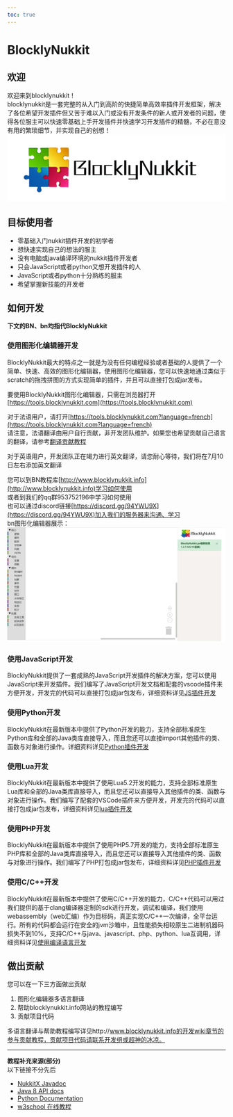 ```yaml
---    
toc: true    
---    
```

    
# BlocklyNukkit    
## 欢迎    
欢迎来到blocklynukkit！    
blocklynukkit是一套完整的从入门到高阶的快捷简单高效率插件开发框架，解决了各位希望开发插件但又苦于难以入门或没有开发条件的新人或开发者的问题，使得各位服主可以快速零基础上手开发插件并快速学习开发插件的精髓，不必在意没有用的繁琐细节，并实现自己的创想！    
![](images/BlocklyNukkit高清.png)    
    
## 目标使用者    
- 零基础入门nukkit插件开发的初学者    
- 想快速实现自己的想法的服主    
- 没有电脑或java编译环境的nukkit插件开发者    
- 只会JavaScript或者python又想开发插件的人    
- JavaScript或者python十分熟练的服主    
- 希望掌握新技能的开发者    
    
## 如何开发    
**下文的BN、bn均指代BlocklyNukkit**    
### 使用图形化编辑器开发    
BlocklyNukkit最大的特点之一就是为没有任何编程经验或者基础的人提供了一个简单、快速、高效的图形化编辑器，使用图形化编辑器，您可以快速地通过类似于scratch的拖拽拼图的方式实现简单的插件，并且可以直接打包成jar发布。      
    
要使用BlocklyNukkit图形化编辑器，只需在浏览器打开[https://tools.blocklynukkit.com](https://tools.blocklynukkit.com)       
    
对于法语用户，请打开[https://tools.blocklynukkit.com?language=french](https://tools.blocklynukkit.com?language=french)      
请注意，法语翻译由用户自行贡献，非开发团队维护。如果您也希望贡献自己语言的翻译，请参考[翻译贡献教程](https://www.kancloud.cn/superice666/bn_guide/1741091)      
    
对于英语用户，开发团队正在竭力进行英文翻译，请您耐心等待，我们将在7月10日左右添加英文翻译      
    
您可以到BN教程库[http://www.blocklynukkit.info](http://www.blocklynukkit.info)学习如何使用      
或者到我们的qq群953752196中学习如何使用      
也可以通过discord链接[https://discord.gg/94YWU9X](https://discord.gg/94YWU9X)加入我们的服务器来沟通、学习      
bn图形化编辑器展示：      
![](./images/2.png)    
    
### 使用JavaScript开发    
BlocklyNukkit提供了一套成熟的JavaScript开发插件的解决方案，您可以使用JavaScript来开发插件。我们编写了JavaScript开发文档和配套的vscode插件来方便开发，开发完的代码可以直接打包成jar包发布，详细资料详见[JS插件开发](http://www.blocklynukkit.info/2014501)    
    
### 使用Python开发    
BlocklyNukkit在最新版本中提供了Python开发的能力，支持全部标准原生Python库和全部的Java类库直接导入，而且您还可以直接import其他插件的类、函数与对象进行操作。详细资料详见[Python插件开发](http://www.blocklynukkit.info/2125195)    
    
### 使用Lua开发    
BlocklyNukkit在最新版本中提供了使用Lua5.2开发的能力，支持全部标准原生Lua库和全部的Java类库直接导入，而且您还可以直接导入其他插件的类、函数与对象进行操作。我们编写了配套的VSCode插件来方便开发，开发完的代码可以直接打包成jar包发布，详细资料详见[lua插件开发](http://www.blocklynukkit.info/2125196)    
    
### 使用PHP开发    
BlocklyNukkit在最新版本中提供了使用PHP5.7开发的能力，支持全部标准原生PHP库和全部的Java类库直接导入，而且您还可以直接导入其他插件的类、函数与对象进行操作。我们编写了PHP打包成jar包发布，详细资料详见[PHP插件开发](http://www.blocklynukkit.info/2125197)    
    
### 使用C/C++开发    
BlocklyNukkit在最新版本中提供了使用C/C++开发的能力，C/C++代码可以用过我们提供的基于clang编译器定制的sdk进行开发，调试和编译，我们使用webassembly（web汇编）作为目标码，真正实现C/C++一次编译，全平台运行。所有的代码都会运行在安全的jvm沙箱中，且性能损失相较原生二进制机器码损失不到10%，支持C/C++与java、javascript、php、python、lua互调用，详细资料详见[使用编译语言开发](http://www.blocklynukkit.info/2105692)    
    
## 做出贡献    
    
您可以在一下三方面做出贡献    
1. 图形化编辑器多语言翻译    
2. 帮助blocklynukkit.info网站的教程编写    
3. 贡献项目代码    
    
多语言翻译与帮助教程编写详见http://www.blocklynukkit.info的开发wiki章节的参与贡献教程，贡献项目代码请联系开发组或超神的冰凉。    
     
*****    
**教程补充来源(部分)**    
以下链接不分先后    
- [NukkitX Javadoc](https://ci.nukkitx.com/job/NukkitX/job/Nukkit/job/master/javadoc/index.html?overview-summary.html)    
- [Java 8 API docs](https://docs.oracle.com/javase/8/docs/api/index.html)    
- [Python Documentation](https://docs.python.org/zh-cn/)    
- [w3school 在线教程](https://www.w3school.com.cn/index.html)    
